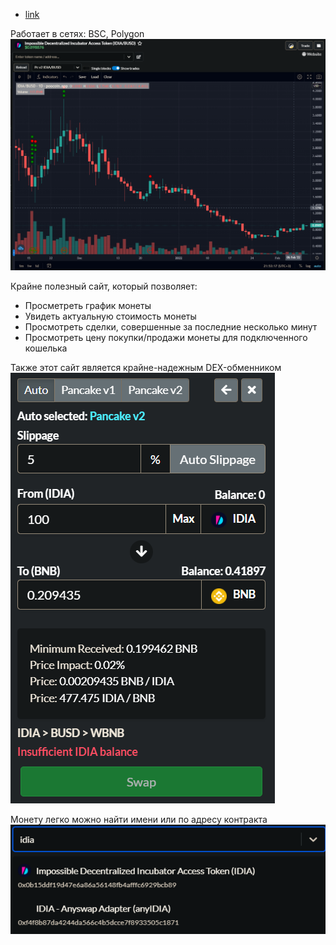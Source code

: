 - [link](https://poocoin.app/)

Работает в сетях: BSC, Polygon 
![](_attachments/824e98142af74e3b0a846079e4456773.png)

Крайне полезный сайт, который позволяет:
- Просметреть график монеты
- Увидеть актуальную стоимость монеты
- Просмотреть сделки, совершенные за последние несколько минут
- Просмотреть цену покупки/продажи монеты для подключенного кошелька

Также этот сайт является крайне-надежным DEX-обменником
![](_attachments/459b3d34b28fe7d9205f013c0c4e2729.png)

Монету легко можно найти имени или по адресу контракта
![](_attachments/c44efb942be5434e740dc52e7f0deac1.png)